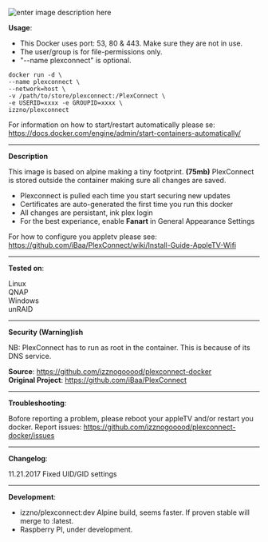 ![enter image description here](https://camo.githubusercontent.com/3e9ba499fd311db91f02459bf0ff507620ca04b9/68747470733a2f2f662e636c6f75642e6769746875622e636f6d2f6173736574732f353530343239382f313231373733342f61326333643331362d323661652d313165332d396235322d3932373738343765326230642e706e67)


**Usage**:

* This Docker uses port: 53, 80 & 443. Make sure they are not in use.
* The user/group is for file-permissions only.
* "--name plexconnect" is optional.
```
docker run -d \
--name plexconnect \
--network=host \
-v /path/to/store/plexconnect:/PlexConnect \
-e USERID=xxxx -e GROUPID=xxxx \
izzno/plexconnect
```
For information on how to start/restart automatically please se:
https://docs.docker.com/engine/admin/start-containers-automatically/

----------

**Description**

This image is based on alpine making a tiny footprint. **(75mb)**
PlexConnect is stored outside the container making sure all changes are saved.

* Plexconnect is pulled each time you start securing new updates
* Certificates are auto-generated the first time you run this docker
* All changes are persistant, ink plex login
* For the best experiance, enable **Fanart** in General Appearance Settings

For how to configure you appletv please see:
https://github.com/iBaa/PlexConnect/wiki/Install-Guide-AppleTV-Wifi

----------

**Tested on**:

Linux \
QNAP \
Windows \
unRAID

---------

**Security (Warning)ish**

NB: PlexConnect has to run as root in the container. This is because of its DNS service.

**Source**: https://github.com/izznogooood/plexconnect-docker \
**Original Project**: https://github.com/iBaa/PlexConnect

----------

**Troubleshooting**:

Bofore reporting a problem, please reboot your appleTV and/or restart you docker.
Report issues: https://github.com/izznogooood/plexconnect-docker/issues

----------

**Changelog**:

11.21.2017  Fixed UID/GID settings

----------

**Development**:

* izzno/plexconnect:dev   Alpine build, seems faster. If proven stable will merge to :latest.
* Raspberry PI, under development.
